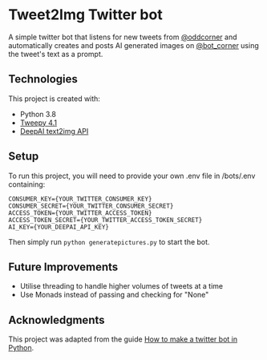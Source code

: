# Tweet2Img Twitter bot

A simple twitter bot that listens for new tweets from [@oddcorner](https://twitter.com/Oddcorner) and automatically creates and posts AI generated images on [@bot_corner](https://twitter.com/Bot_corner) using the tweet's text as a prompt.

## Technologies

This project is created with:

- Python 3.8
- [Tweepy 4.1](https://github.com/tweepy/tweepy.git)
- [DeepAI text2img API](https://deepai.org/machine-learning-model/text2img)

## Setup

To run this project, you will need to provide your own .env file in /bots/.env containing:

```
CONSUMER_KEY={YOUR_TWITTER_CONSUMER_KEY}
CONSUMER_SECRET={YOUR_TWITTER_CONSUMER_SECRET}
ACCESS_TOKEN={YOUR_TWITTER_ACCESS_TOKEN}
ACCESS_TOKEN_SECRET={YOUR_TWITTER_ACCESS_TOKEN_SECRET}
AI_KEY={YOUR_DEEPAI_API_KEY}
```

Then simply run `python generatepictures.py` to start the bot.

## Future Improvements

- Utilise threading to handle higher volumes of tweets at a time
- Use Monads instead of passing and checking for "None"

## Acknowledgments

This project was adapted from the guide [How to make a twitter bot in Python](https://realpython.com/twitter-bot-python-tweepy/).
